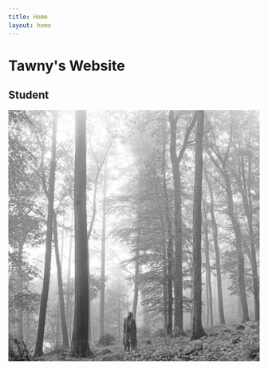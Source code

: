 ```yaml
---
title: Home
layout: home
---
```


# Tawny's Website
## Student

![An image](taylor-swift-folklore-album-review.webp)

